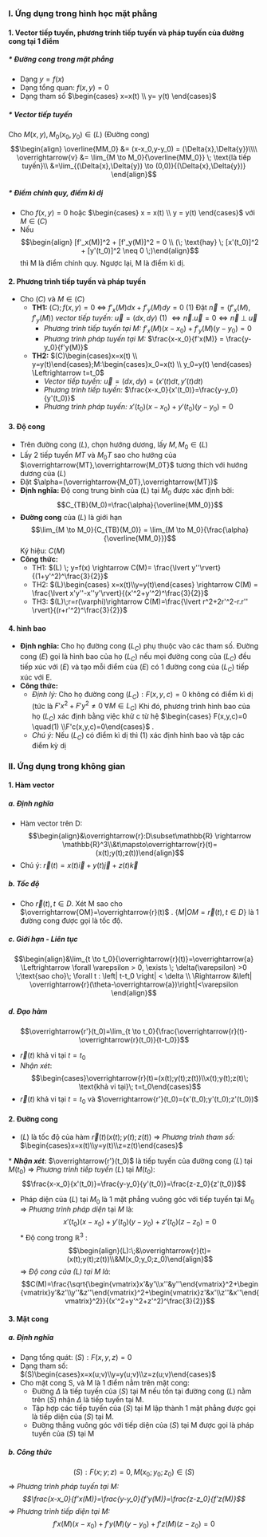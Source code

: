 ### I. Ứng dụng trong hình học mặt phẳng
#### 1.  Vector tiếp tuyến, phương trính tiếp tuyến và pháp tuyến của đường cong tại 1 điểm
##### * Đường cong trong mặt phẳng
- Dạng $y=f(x)$ 
- Dạng tổng quan: $f(x,y)=0$
- Dạng tham số $\begin{cases} x=x(t) \\ y= y(t) \end{cases}$
##### * Vector tiếp tuyến
Cho $M(x,y), M_0(x_0,y_0) \in (L)$ (Đường cong)
$$\begin{align}
\overline{MM_0} &= (x-x_0,y-y_0) = (\Delta{x},\Delta{y})\\\\
\overrightarrow{v} &= \lim_{M \to M_0}{\overline{MM_0}} \; \text{là tiếp tuyến}\\
&=\lim_{(\Delta{x},\Delta{y}) \to (0,0)}{(\Delta{x},\Delta{y})}
\end{align}$$
##### * Điểm chính quy, điểm kì dị
- Cho $f(x,y)=0$ hoặc $\begin{cases} x = x(t) \\ y = y(t) \end{cases}$ với $M \in (C)$  
- Nếu $$\begin{align} [f'_x(M)]^2 + [f'_y(M)]^2 = 0 \\ (\; \text{hay} \; [x'(t_0)]^2 + [y'(t_0)]^2 \neq 0 \;)\end{align}$$   thì M là điểm chính quy. Ngược lại, M là điểm kì dị.
#### 2. Phương trình tiếp tuyến và pháp tuyến
- Cho $(C)$ và $M \in (C)$ 
	- **TH1:** $(C) ; f(x,y)=0$ 
		<=> $f'_x(M)dx + f'_y(M)dy = 0$ (1) 
		Đặt $\overrightarrow{n} = (f'_x(M),f'_y(M))$ *vector tiếp tuyến:* $\overrightarrow{u}=(dx,dy)$ 
		(1) $\Leftrightarrow \overrightarrow{n}.\overrightarrow{u}=0 \Leftrightarrow \overrightarrow{n} \; \bot \; \overrightarrow{u}$    
		- *Phương trình tiếp tuyến tại M:* $f'_x(M)(x-x_0)+f'_y(M)(y-y_0)=0$ 
		- *Phương trình pháp tuyến tại M:* $\frac{x-x_0}{f'x(M)} = \frac{y-y_0}{f'y(M)}$  
	- **TH2:** $(C)\begin{cases}x=x(t) \\ y=y(t)\end{cases};M:\begin{cases}x_0=x(t) \\ y_0=y(t) \end{cases} \Leftrightarrow t=t_0$  
		- *Vector tiếp tuyến:* $\overrightarrow{u}=(dx,dy) = (x'(t)dt, y'(t)dt)$ 
		- *Phương trình tiếp tuyến:* $\frac{x-x_0}{x'(t_0)}=\frac{y-y_0}{y'(t_0)}$ 
		- *Phương trình pháp tuyến:* $x'(t_0)(x-x_0)+y'(t_0)(y-y_0)=0$ 
#### 3. Độ cong
- Trên đường cong $(L)$, chọn hướng dương, lấy $M, M_0 \in (L)$ 
- Lấy 2 tiếp tuyến $MT$ và $M_0T$ sao cho hướng của $\overrightarrow{MT},\overrightarrow{M_0T}$ tương thích với hướng dương của $(L)$ 
- Đặt $\alpha=(\overrightarrow{M_0T},\overrightarrow{MT})$ 
- **Định nghĩa:** Độ cong trung bình của $(L)$ tại $M_0$ được xác định bởi:$$C_{TB}(M_0)=\frac{\alpha}{\overline{MM_0}}$$
- **Đường cong** của $(L)$ là giới hạn $$\lim_{M \to M_0}{C_{TB}(M_0)} = \lim_{M \to M_0}{\frac{\alpha}{\overline{MM_0}}}$$ Ký hiệu: $C(M)$
- **Công thức:**
	- TH1: $(L) \; y=f(x) \rightarrow C(M)= \frac{\lvert y''\rvert}{(1+y'^2)^\frac{3}{2}}$ 
	- TH2: $(L)\begin{cases} x=x(t)\\y=y(t)\end{cases} \rightarrow C(M) = \frac{\lvert x'y''-x''y'\rvert}{(x'^2+y'^2)^\frac{3}{2}}$
	- TH3: $(L)\;r=r(\varphi)\rightarrow C(M)=\frac{\lvert r^2+2r'^2-r.r'' \rvert}{(r+r'^2)^\frac{3}{2}}$
#### 4. hình bao
- **Định nghĩa:** Cho họ đường cong $(L_C)$ phụ thuộc vào các tham số. Đường cong $(E)$ gọi là hình bao của họ $(L_C)$ nếu mọi đường cong của $(L_C)$ đều tiếp xúc với $(E)$ và tạo mỗi điểm của $(E)$ có 1 đường cong của $(L_C)$ tiếp xúc với E.
- **Công thức:**
	- *Định lý:* Cho họ đường cong $(L_C): F(x,y,c)=0$  không có điểm kì dị (tức là $F'x^2+F'y^2\neq 0 \; \forall M \in L_C$) 
	   Khi đó, phương trình hình bao của họ $(L_C)$ xác định bằng việc khử c từ hệ $\begin{cases} F(x,y,c)=0 \quad(1) \\F'c(x,y,c)=0\end{cases}$ .
	- *Chú ý:* Nếu $(L_C)$ có điểm kì dị thì (1) xác định hình bao và tập các điểm kỳ dị
### II. Ứng dụng trong không gian
#### 1. Hàm vector
##### a. Định nghĩa
- Hàm vector trên D:
$$\begin{align}&\overrightarrow{r}:D\subset\mathbb{R} \rightarrow \mathbb{R}^3\\&t\mapsto\overrightarrow{r}(t)=(x(t);y(t);z(t))\end{align}$$
- Chú ý:  $\overrightarrow{r}(t)=x(t)\overrightarrow{i}+y(t)\overrightarrow{j}+z(t)\overrightarrow{k}$   
##### b. Tốc độ
- Cho $\overrightarrow{r}(t),t \in D$. Xét M sao cho $\overrightarrow{OM}=\overrightarrow{r}(t)$ . $\{M|OM=\overrightarrow{r}(t),t \in D\}$ là 1 đường cong được gọi là tốc độ.
 ##### c. Giới hạn - Liên tục
 $$\begin{align}&\lim_{t \to t_0}{\overrightarrow{r}(t)}=\overrightarrow{a} \Leftrightarrow \forall \varepsilon > 0, \exists \; \delta(\varepsilon) >0 \;\text{sao cho}\; \forall t : \left| t-t_0 \right| < \delta \\ \Rightarrow &\left| \overrightarrow{r}(\theta-\overrightarrow{a})\right|<\varepsilon \end{align}$$
 ##### d. Đạo hàm
 $$\overrightarrow{r'}(t_0)=\lim_{t \to t_0}{\frac{\overrightarrow{r}(t)-\overrightarrow{r}(t_0)}{t-t_0}}$$
 - $\overrightarrow{r}(t)$ khả vi tại $t=t_0$ 
 - *Nhận xét*: $$\begin{cases}\overrightarrow{r}(t)=(x(t);y(t);z(t))\\x(t);y(t);z(t)\; \text{khả vi tại}\; t=t_0\end{cases}$$
 - $\overrightarrow{r}(t)$ khả vi tại $t=t_0$ và $\overrightarrow{r'}(t_0)=(x'(t_0);y'(t_0);z'(t_0))$ 
 #### 2. Đường cong
 - $(L)$ là tốc độ của hàm $\overrightarrow{r}(t)(x(t);y(t);z(t))$
 $\Rightarrow$ *Phương trình tham số:* $\begin{cases}x=x(t)\\y=y(t)\\z=z(t)\end{cases}$
 
$\ast$ ***Nhận xét***: $\overrightarrow{r'}(t_0)$ là tiếp tuyến của đường cong $(L)$ tại $M(t_0)$ 
$\Rightarrow$ *Phương trình tiếp tuyến* $(L)$ tại $M(t_0)$:
$$\frac{x-x_0}{x'(t_0)}=\frac{y-y_0}{y'(t_0)}=\frac{z-z_0}{z'(t_0)}$$
- Pháp diện của $(L)$ tại $M_0$ là 1 mặt phẳng vuông góc với tiếp tuyến tại $M_0$ 
$\Rightarrow$ *Phương trình pháp diện* tại $M$ là: $$x'(t_0)(x-x_0)+y'(t_0)(y-y_0)+z'(t_0)(z-z_0)=0$$
$\ast$ Độ cong trong $\mathbb{R}^3$ :$$\begin{align}(L):\;&\overrightarrow{r}(t)=(x(t);y(t);z(t))\\&M(x_0;y_0;z_0)\end{align}$$
$\Rightarrow$ *Độ cong của $(L)$ tại $M$ là*: $$C(M)=\frac{\sqrt{\begin{vmatrix}x'&y'\\x''&y''\end{vmatrix}^2+\begin{vmatrix}y'&z'\\y''&z''\end{vmatrix}^2+\begin{vmatrix}z'&x'\\z''&x''\end{vmatrix}^2}}{(x'^2+y'^2+z'^2)^\frac{3}{2}}$$
#### 3. Mặt cong
##### a. Định nghĩa
- Dạng tổng quát: $(S): F(x,y,z)=0$ 
- Dạng tham số: $(S)\begin{cases}x=x(u;v)\\y=y(u;v)\\z=z(u;v)\end{cases}$ 
- Cho mặt cong S, và M là 1 điểm nằm trên mặt cong:
	- Đường $\Delta$ là tiếp tuyến của $(S)$ tại M nếu tồn tại đường cong $(L)$ nằm trên $(S)$ nhận $\Delta$ là tiếp tuyến tại M.
	- Tập hợp các tiếp tuyến của $(S)$ tại M lập thành 1 mặt phẳng được gọi là tiếp diện của $(S)$  tại M.
	- Đường thẳng vuông góc với tiếp diện của $(S)$ tại M được gọi là pháp tuyến của $(S)$ tại M
##### b. Công thức
$$(S):F(x;y;z)=0,M(x_0;y_0;z_0)\in (S)$$
$\Rightarrow$ *Phương trình pháp tuyến tại M:$$\frac{x-x_0}{f'x(M)}=\frac{y-y_0}{f'y(M)}=\frac{z-z_0}{f'z(M)}$$
$\Rightarrow$ Phương trình tiếp diện tại M:*
$$f'x(M)(x-x_0)+f'y(M)(y-y_0)+f'z(M)(z-z_0)=0$$